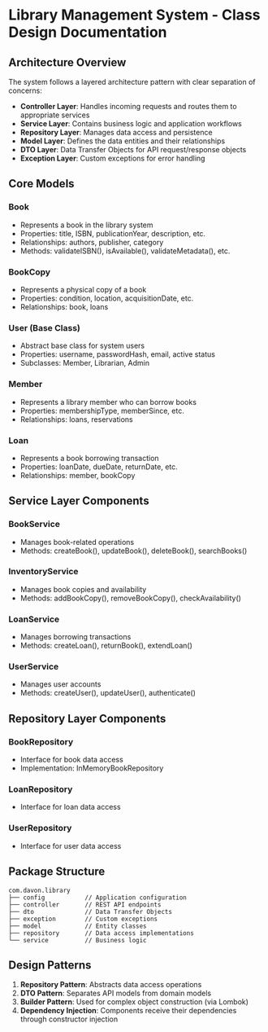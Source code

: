 # Library Management System - Class Design Documentation

## Architecture Overview

The system follows a layered architecture pattern with clear separation of concerns:

- **Controller Layer**: Handles incoming requests and routes them to appropriate services
- **Service Layer**: Contains business logic and application workflows
- **Repository Layer**: Manages data access and persistence
- **Model Layer**: Defines the data entities and their relationships
- **DTO Layer**: Data Transfer Objects for API request/response objects
- **Exception Layer**: Custom exceptions for error handling

## Core Models

### Book

- Represents a book in the library system
- Properties: title, ISBN, publicationYear, description, etc.
- Relationships: authors, publisher, category
- Methods: validateISBN(), isAvailable(), validateMetadata(), etc.

### BookCopy

- Represents a physical copy of a book
- Properties: condition, location, acquisitionDate, etc.
- Relationships: book, loans

### User (Base Class)

- Abstract base class for system users
- Properties: username, passwordHash, email, active status
- Subclasses: Member, Librarian, Admin

### Member

- Represents a library member who can borrow books
- Properties: membershipType, memberSince, etc.
- Relationships: loans, reservations

### Loan

- Represents a book borrowing transaction
- Properties: loanDate, dueDate, returnDate, etc.
- Relationships: member, bookCopy

## Service Layer Components

### BookService

- Manages book-related operations
- Methods: createBook(), updateBook(), deleteBook(), searchBooks()

### InventoryService

- Manages book copies and availability
- Methods: addBookCopy(), removeBookCopy(), checkAvailability()

### LoanService

- Manages borrowing transactions
- Methods: createLoan(), returnBook(), extendLoan()

### UserService

- Manages user accounts
- Methods: createUser(), updateUser(), authenticate()

## Repository Layer Components

### BookRepository

- Interface for book data access
- Implementation: InMemoryBookRepository

### LoanRepository

- Interface for loan data access

### UserRepository

- Interface for user data access

## Package Structure

```
com.davon.library
├── config           // Application configuration
├── controller       // REST API endpoints
├── dto              // Data Transfer Objects
├── exception        // Custom exceptions
├── model            // Entity classes
├── repository       // Data access implementations
└── service          // Business logic
```

## Design Patterns

1. **Repository Pattern**: Abstracts data access operations
2. **DTO Pattern**: Separates API models from domain models
3. **Builder Pattern**: Used for complex object construction (via Lombok)
4. **Dependency Injection**: Components receive their dependencies through constructor injection
